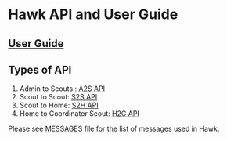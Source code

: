 # Hawk API and User Guide

## [User Guide](user_guide.md)

## Types of API
1. Admin to Scouts : [A2S API](a2s_api.md) 
2. Scout to Scout: [S2S API](s2s_api.md)
3. Scout to Home: [S2H API](s2h_api.md)
4. Home to Coordinator Scout: [H2C API](h2c_api.md)



Please see [MESSAGES](/docs/messages.md) file for the list of messages used in Hawk.
